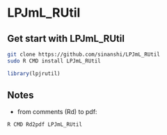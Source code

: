 # LPJmL_RUtil
## Get start with LPJmL_RUtil
```bash
git clone https://github.com/sinanshi/LPJmL_RUtil
sudo R CMD install LPJmL_RUtil
```
```R
library(lpjrutil)
```
## Notes
* from comments (Rd) to pdf:
 ```
R CMD Rd2pdf LPJmL_RUtil
```

